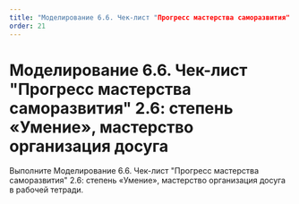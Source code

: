 ```yaml
---
title: "Моделирование 6.6. Чек-лист "Прогресс мастерства саморазвития" 2.6: степень «Умение», мастерство организация досуга"
order: 21
---
```


# Моделирование 6.6. Чек-лист "Прогресс мастерства саморазвития" 2.6: степень «Умение», мастерство организация досуга

Выполните Моделирование 6.6. Чек-лист "Прогресс мастерства саморазвития" 2.6: степень «Умение», мастерство организация досуга в рабочей тетради.